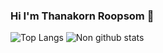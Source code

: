 ### Hi I'm Thanakorn Roopsom 👋

<!--
**thakorn09/thakorn09** is a ✨ _special_ ✨ repository because its `README.md` (this file) appears on your GitHub profile.

Here are some ideas to get you started:

- 🔭 I’m currently working on ...
- 🌱 I’m currently learning ...
- 👯 I’m looking to collaborate on ...
- 🤔 I’m looking for help with ...
- 💬 Ask me about ...
- 📫 How to reach me: ...
- 😄 Pronouns: ...
- ⚡ Fun fact: ...
-->

![Top Langs](https://github-readme-stats.vercel.app/api/top-langs/?username=thakorn09&theme=algolia)
![Non github stats](https://github-readme-stats.vercel.app/api?username=thakorn09&show_icons=true&theme=algolia)
